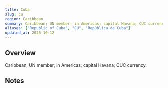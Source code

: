 ```yaml
---
title: Cuba
slug: cu
region: Caribbean
summary: Caribbean; UN member; in Americas; capital Havana; CUC currency.
aliases: ["Republic of Cuba", "CU", "República de Cuba"]
updated_at: 2025-10-12
---
```


## Overview

Caribbean; UN member; in Americas; capital Havana; CUC currency.

## Notes

<!-- Add your first note below -->
